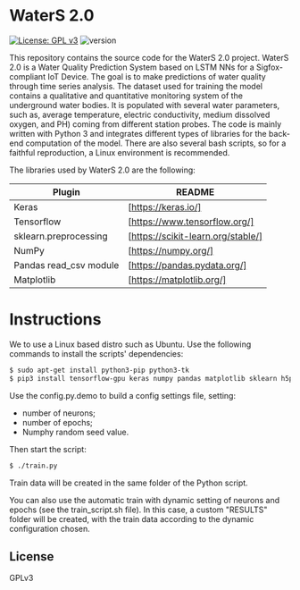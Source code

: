 # WaterS 2.0
[![License: GPL v3](https://img.shields.io/badge/License-GPLv3-green.svg)](https://www.gnu.org/licenses/gpl-3.0) ![version](https://img.shields.io/badge/version-2.0-brightgreen) 

This repository contains the source code for the WaterS 2.0 project.
WaterS 2.0 is a Water Quality Prediction System based on LSTM NNs for a Sigfox-compliant IoT Device.
The goal is to make predictions of water quality through time series analysis. 
The dataset used for training the model contains a qualitative and quantitative monitoring system of the underground water bodies. It is populated with several water parameters, such as, average temperature, electric conductivity, medium dissolved oxygen, and PH) coming from different station probes.
The code is mainly written with Python 3 and integrates different types of libraries for the back-end computation of the model. There are also several bash scripts, so for a faithful reproduction, a Linux environment is recommended.

The libraries used by WaterS 2.0 are the following:

| Plugin | README |
| ------ | ------ |
| Keras | [https://keras.io/] |
| Tensorflow | [https://www.tensorflow.org/] |
| sklearn.preprocessing | [https://scikit-learn.org/stable/] |
| NumPy | [https://numpy.org/] |
| Pandas read_csv module | [https://pandas.pydata.org/] |
| Matplotlib | [https://matplotlib.org/] |

# Instructions
We to use a Linux based distro such as Ubuntu.
Use the following commands to install the scripts' dependencies:

```sh
$ sudo apt-get install python3-pip python3-tk
$ pip3 install tensorflow-gpu keras numpy pandas matplotlib sklearn h5py
```

Use the config.py.demo to build a config settings file, setting:
- number of neurons;
- number of epochs;
- Numphy random seed value.

Then start the script:
```sh
$ ./train.py
```
Train data will be created in the same folder of the Python script.

You can also use the automatic train with dynamic setting of neurons and epochs (see the train_script.sh file). In this case, a custom "RESULTS" folder will be created, with the train data according to the dynamic configuration chosen.

License
----

GPLv3
